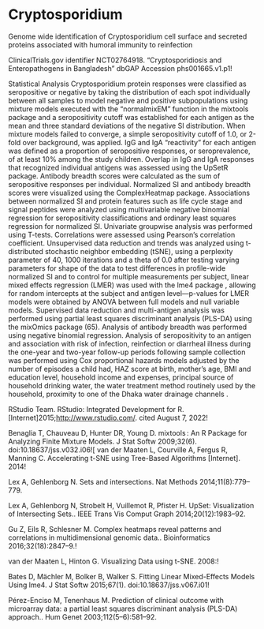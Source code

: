 # Cryptosporidium
Genome wide identification of Cryptosporidium cell surface and secreted proteins associated with humoral immunity to reinfection

ClinicalTrials.gov identifier NCT02764918. “Cryptosporidiosis and Enteropathogens in Bangladesh”
dbGAP Accession phs001665.v1.p1!


Statistical Analysis
Cryptosporidium protein responses were classified as seropositive or negative by taking the distribution of each spot individually between all samples to model negative and positive subpopulations using mixture models executed with the “normalmixEM” function in the mixtools package  and a seropositivity cutoff was established for each antigen as the mean and three standard deviations of the negative SI distribution. When mixture models failed to converge, a simple seropositivity cutoff of 1.0, or 2-fold over background, was applied. IgG and IgA “reactivity” for each antigen was defined as a proportion of seropositive responses, or seroprevalence, of at least 10% among the study children. Overlap in IgG and IgA responses that recognized individual antigens was assessed using the UpSetR package. Antibody breadth scores were calculated as the sum of seropositive responses per individual. Normalized SI and antibody breadth scores were visualized using the ComplexHeatmap package.  Associations between normalized SI and protein features such as life cycle stage and signal peptides were analyzed using multivariable negative binomial regression for seropositivity classifications and ordinary least squares regression for normalized SI. Univariate groupwise analysis was performed using T-tests. Correlations were assessed using Pearson’s correlation coefficient. Unsupervised data reduction and trends was analyzed using t-distributed stochastic neighbor embedding (tSNE), using a perplexity parameter of 40, 1000 iterations and a theta of 0.0 after testing varying parameters for shape of the data to test differences in profile-wide normalized SI and to control for multiple measurements per subject, linear mixed effects regression (LMER) was used with the lme4 package , allowing for random intercepts at the subject and antigen level—p-values for LMER models were obtained by ANOVA between full models and null variable models. Supervised data reduction and multi-antigen analysis was performed using partial least squares discriminant analysis (PLS-DA) using the mixOmics package (65). Analysis of antibody breadth was performed using negative binomial regression. Analysis of seropositivity to an antigen and association with risk of infection, reinfection or diarrheal illness during the one-year and two-year follow-up periods following sample collection was performed using Cox proportional hazards models adjusted by the number of episodes a child had, HAZ score at birth, mother’s age, BMI and education level, household income and expenses, principal source of household drinking water, the water treatment method routinely used by the household, proximity to one of the Dhaka water drainage channels . 

RStudio Team. RStudio: Integrated Development for R. [Internet]2015;http://www.rstudio.com/. cited August 7, 2022!

Benaglia T, Chauveau D, Hunter DR, Young D. mixtools : An R Package for Analyzing Finite Mixture Models. J Stat Softw 2009;32(6). doi:10.18637/jss.v032.i06![
van der Maaten L, Courville A, Fergus R, Manning C. Accelerating t-SNE using Tree-Based Algorithms [Internet]. 2014!

Lex A, Gehlenborg N. Sets and intersections. Nat Methods 2014;11(8):779–779.

Lex A, Gehlenborg N, Strobelt H, Vuillemot R, Pfister H. UpSet: Visualization of Intersecting Sets.. IEEE Trans Vis Comput Graph 2014;20(12):1983–92.

Gu Z, Eils R, Schlesner M. Complex heatmaps reveal patterns and correlations in multidimensional genomic data.. Bioinformatics 2016;32(18):2847–9.!

van der Maaten L, Hinton G. Visualizing Data using t-SNE. 2008:!

Bates D, Mächler M, Bolker B, Walker S. Fitting Linear Mixed-Effects Models Using lme4. J Stat Softw 2015;67(1). doi:10.18637/jss.v067.i01!

Pérez-Enciso M, Tenenhaus M. Prediction of clinical outcome with microarray data: a partial least squares discriminant analysis (PLS-DA) approach.. Hum Genet 2003;112(5–6):581–92.

